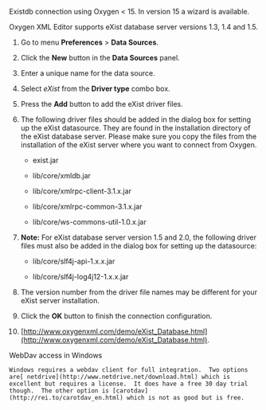 Existdb connection using Oxygen < 15.  In version 15 a wizard is available.

Oxygen XML Editor supports eXist database server versions 1.3, 1.4 and 1.5.

1. Go to menu **Preferences** > **Data Sources**.

2. Click the **New** button in the **Data Sources** panel.

3. Enter a unique name for the data source.

4. Select *eXist* from the **Driver type** combo box.

5. Press the **Add** button to add the eXist driver files.

6. The following driver files should be added in the dialog box for setting up the eXist datasource. They are found in the installation directory of the eXist database server. Please make sure you copy the files from the installation of the eXist server where you want to connect from Oxygen.

    * exist.jar

    * lib/core/xmldb.jar

    * lib/core/xmlrpc-client-3.1.x.jar

    * lib/core/xmlrpc-common-3.1.x.jar

    * lib/core/ws-commons-util-1.0.x.jar

7. **Note:** For eXist database server version 1.5 and 2.0, the following driver files must also be added in the dialog box for setting up the datasource:

    * lib/core/slf4j-api-1.x.x.jar

    * lib/core/slf4j-log4j12-1.x.x.jar

8. The version number from the driver file names may be different for your eXist server installation.

9. Click the **OK** button to finish the connection configuration.

10. [http://www.oxygenxml.com/demo/eXist_Database.html](http://www.oxygenxml.com/demo/eXist_Database.html).

WebDav access in Windows

	Windows requires a webdav client for full integration.  Two options are[ netdrive](http://www.netdrive.net/download.html) which is excellent but requires a license.  It does have a free 30 day trial though.  The other option is [carotdav](http://rei.to/carotdav_en.html) which is not as good but is free.

